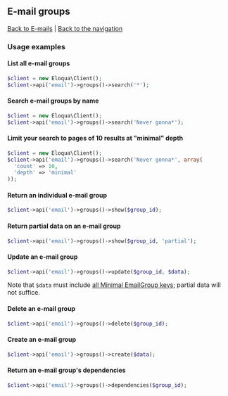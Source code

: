 ## E-mail groups
[Back to E-mails](../emails.md) | [Back to the navigation](../index.md)

### Usage examples

#### List all e-mail groups
```php
$client = new Eloqua\Client();
$client->api('email')->groups()->search('*');
```

#### Search e-mail groups by name
```php
$client = new Eloqua\Client();
$client->api('email')->groups()->search('Never gonna*');
```

#### Limit your search to pages of 10 results at "minimal" depth
```php
$client = new Eloqua\Client();
$client->api('email')->groups()->search('Never gonna*', array(
  'count' => 10,
  'depth' => 'minimal'
));
```

#### Return an individual e-mail group
```php
$client->api('email')->groups()->show($group_id);
```

#### Return partial data on an e-mail group
```php
$client->api('email')->groups()->show($group_id, 'partial');
```

#### Update an e-mail group
```php
$client->api('email')->groups()->update($group_id, $data);
```
Note that `$data` must include [all Minimal EmailGroup keys](); partial data
will not suffice.

#### Delete an e-mail group
```php
$client->api('email')->groups()->delete($group_id);
```

#### Create an e-mail group
```php
$client->api('email')->groups()->create($data);
```

#### Return an e-mail group's dependencies
```php
$client->api('email')->groups()->dependencies($group_id);
```

[all Minimal EmailGroup keys]: http://secure.eloqua.com/api/docs/Static/Rest/2.0/doc.htm#EmailGroup
